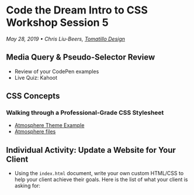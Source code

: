 # Code the Dream Intro to CSS Workshop Session 5
_May 28, 2019 • Chris Liu-Beers, [Tomatillo Design](http://www.tomatillodesign.com/)_

## Media Query & Pseudo-Selector Review
- Review of your CodePen examples
- Live Quiz: Kahoot

## CSS Concepts
### Walking through a Professional-Grade CSS Stylesheet
- [Atmosphere Theme Example](https://demo.studiopress.com/atmosphere/)
- [Atmosphere files](/session-5/atmosphere)


## Individual Activity: Update a Website for Your Client
- Using the `index.html` document, write your own custom HTML/CSS to help your client achieve their goals. Here is the list of what your client is asking for:

